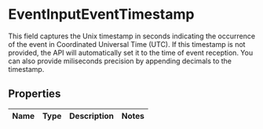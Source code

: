 

# EventInputEventTimestamp

This field captures the Unix timestamp in seconds indicating the occurrence of the event in Coordinated Universal Time (UTC). If this timestamp is not provided, the API will automatically set it to the time of event reception. You can also provide miliseconds precision by appending decimals to the timestamp. 

## Properties

| Name | Type | Description | Notes |
|------------ | ------------- | ------------- | -------------|




